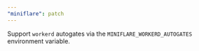 ```yaml
---
"miniflare": patch
---
```


Support `workerd` autogates via the `MINIFLARE_WORKERD_AUTOGATES` environment variable.
